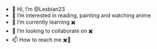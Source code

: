 - 👋 Hi, I’m @Lesbian23
- 👀 I’m interested in reading, painting and watching anime
- 🌱 I’m currently learning ✖️
- 💞️ I’m looking to collaborate on ✖️
- 📫 How to reach me ✖️🚫
